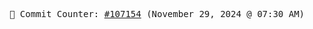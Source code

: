<p align="center">
    <samp>
        📮 Commit Counter: <a href="https://github.com/Javascript-void0/Javascript-void0/commits/main">#107154</a> (November 29, 2024 @ 07:30 AM)
    </samp>
</p>